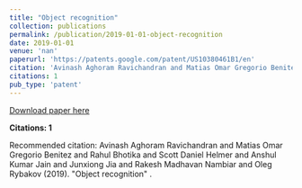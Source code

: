 ```yaml
---
title: "Object recognition"
collection: publications
permalink: /publication/2019-01-01-object-recognition
date: 2019-01-01
venue: 'nan'
paperurl: 'https://patents.google.com/patent/US10380461B1/en'
citation: 'Avinash Aghoram Ravichandran and Matias Omar Gregorio Benitez and Rahul Bhotika and Scott Daniel Helmer and Anshul Kumar Jain and Junxiong Jia and Rakesh Madhavan Nambiar and Oleg Rybakov (2019). &quot;Object recognition&quot; <i></i>.'
citations: 1
pub_type: 'patent'
---
```


<a href='https://patents.google.com/patent/US10380461B1/en'>Download paper here</a>

**Citations: 1**

Recommended citation: Avinash Aghoram Ravichandran and Matias Omar Gregorio Benitez and Rahul Bhotika and Scott Daniel Helmer and Anshul Kumar Jain and Junxiong Jia and Rakesh Madhavan Nambiar and Oleg Rybakov (2019). "Object recognition" <i></i>.